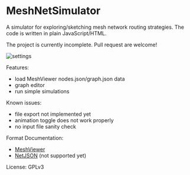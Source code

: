# MeshNetSimulator

A simulator for exploring/sketching mesh network routing strategies.
The code is written in plain JavaScript/HTML.

The project is currently incomplete. Pull request are welcome!

![settings](https://raw.githubusercontent.com/mwarning/MeshNetSimulator/master/screenshot.png)

Features:
- load MeshViewer nodes.json/graph.json data
- graph editor
- run simple simulations

Known issues:
- file export not implemented yet
- animation toggle does not work properly
- no input file sanity check

Format Documentation:
- [MeshViewer](https://github.com/ffrgb/meshviewer)
- [NetJSON](http://netjson.org/rfc.html#rfc.section.5) (not supported yet)

License: GPLv3
